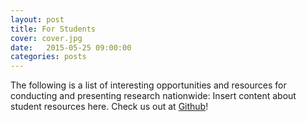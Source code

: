 ```yaml
---
layout: post
title: For Students
cover: cover.jpg
date:   2015-05-25 09:00:00
categories: posts
---
```


The following is a list of interesting opportunities and resources for conducting and presenting research nationwide:
Insert content about student resources here.  Check us out at [Github](https://github.com/kraftp/aura_website)!

